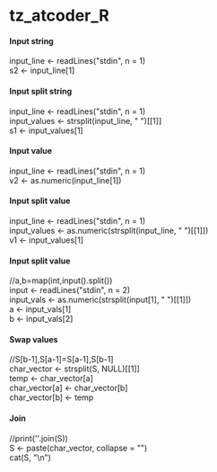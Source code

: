 # tz_atcoder_R


#### Input string
input_line <- readLines("stdin", n = 1)  
s2 <- input_line[1]  

#### Input split string
input_line <- readLines("stdin", n = 1)  
input_values <- strsplit(input_line, " ")[[1]]  
s1 <- input_values[1]  

#### Input value
input_line <- readLines("stdin", n = 1)  
v2 <- as.numeric(input_line[1])  

#### Input split value
input_line <- readLines("stdin", n = 1)  
input_values <- as.numeric(strsplit(input_line, " ")[[1]])  
v1 <- input_values[1]  

#### Input split value
//a,b=map(int,input().split())  
input <- readLines("stdin", n = 2)  
input_vals <- as.numeric(strsplit(input[1], " ")[[1]])  
a <- input_vals[1]  
b <- input_vals[2]  
  
#### Swap values
//S[b-1],S[a-1]=S[a-1],S[b-1]  
char_vector <- strsplit(S, NULL)[[1]]  
temp <- char_vector[a]  
char_vector[a] <- char_vector[b]  
char_vector[b] <- temp  

#### Join
//print(''.join(S))  
S <- paste(char_vector, collapse = "")  
cat(S, "\n")  


